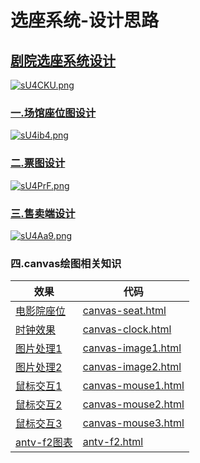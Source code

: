 # 选座系统-设计思路

## [剧院选座系统设计][剧院选座系统设计]
[![sU4CKU.png](https://s3.ax1x.com/2021/01/14/sU4CKU.png)](https://imgchr.com/i/sU4CKU)

### [一.场馆座位图设计][场馆座位图设计]
[![sU4ib4.png](https://s3.ax1x.com/2021/01/14/sU4ib4.png)](https://imgchr.com/i/sU4ib4)

### [二.票图设计][票图设计]
[![sU4PrF.png](https://s3.ax1x.com/2021/01/14/sU4PrF.png)](https://imgchr.com/i/sU4PrF)

### [三.售卖端设计][售卖端设计]
[![sU4Aa9.png](https://s3.ax1x.com/2021/01/14/sU4Aa9.png)](https://imgchr.com/i/sU4Aa9)

### 四.canvas绘图相关知识
|  效果 |  代码 |  
|-------|-------|
| [电影院座位][canvas-seat] |  [canvas-seat.html](https://github.com/yueyue10/Knowledge/tree/master/html/canvas/canvas-seat.html) |
| [时钟效果][canvas-clock] |   [canvas-clock.html](https://github.com/yueyue10/Knowledge/tree/master/html/canvas/canvas-clock.html) |
| [图片处理1][canvas-image1]	| [canvas-image1.html](https://github.com/yueyue10/Knowledge/tree/master/html/canvas/canvas-image1.html) |
| [图片处理2][canvas-image2]	|  [canvas-image2.html](https://github.com/yueyue10/Knowledge/tree/master/html/canvas/canvas-image2.html) |
| [鼠标交互1][canvas-mouse1]	| [canvas-mouse1.html](https://github.com/yueyue10/Knowledge/tree/master/html/canvas/canvas-mouse1.html) |
| [鼠标交互2][canvas-mouse2]	| [canvas-mouse2.html](https://github.com/yueyue10/Knowledge/tree/master/html/canvas/canvas-mouse2.html) |
| [鼠标交互3][canvas-mouse3]	| [canvas-mouse3.html](https://github.com/yueyue10/Knowledge/tree/master/html/canvas/canvas-mouse3.html) |
| [antv-f2图表][antv-f2]	|    [antv-f2.html](https://github.com/yueyue10/Knowledge/tree/master/html/canvas/antv-f2.html)    |


[imgchr]:https://imgchr.com/
[weibo_photo]:https://photo.weibo.com/2759766553/albums?rd=1
[剧院选座系统设计]:https://www.processon.com/view/link/5ffeb605e0b34d2060d8bb79
[场馆座位图设计]:https://www.processon.com/view/link/5ffeb5d9f346fb55c5be5595
[票图设计]:https://www.processon.com/view/link/5ffeb62407912914e7e87e91
[售卖端设计]:https://www.processon.com/view/link/5ffead3fe401fd661a3c60c1

[antv-f2]:https://zhaoyj.work/canvas/antv-f2.html
[canvas-clock]:https://zhaoyj.work/canvas/canvas-clock.html
[canvas-image1]:https://zhaoyj.work/canvas/canvas-image1.html
[canvas-image2]:https://zhaoyj.work/canvas/canvas-image2.html
[canvas-mouse1]:https://zhaoyj.work/canvas/canvas-mouse1.html
[canvas-mouse2]:https://zhaoyj.work/canvas/canvas-mouse2.html
[canvas-mouse3]:https://zhaoyj.work/canvas/canvas-mouse3.html
[canvas-seat]:https://zhaoyj.work/canvas/canvas-seat.html
